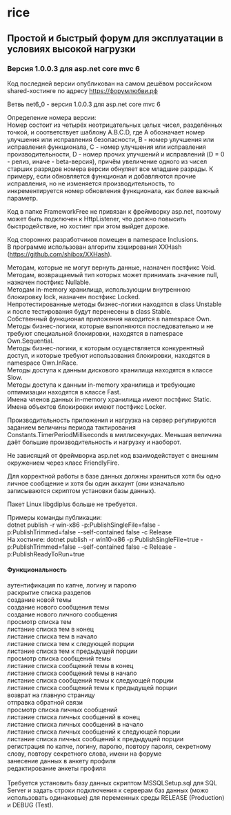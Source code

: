 # rice

## Простой и быстрый форум для эксплуатации в условиях высокой нагрузки

### Версия 1.0.0.3 для asp.net core mvc 6

Код последней версии опубликован на самом дешёвом российском shared-хостинге по адресу <a href="https://форумлюбви.рф">https://форумлюбви.рф</a>

Ветвь net6_0 - версия 1.0.0.3 для asp.net core mvc 6<br>

Определение номера версии:<br>
Номер состоит из четырёх неотрицательных целых чисел, разделённых точкой, и соответствует шаблону A.B.C.D, где A обозначает номер улучшения или исправления безопасности, B - номер улучшения или исправления функционала, С - номер улучшения или исправления производительности, D - номер прочих улучшений и исправлений (D = 0 - релиз, иначе - beta-версия), причём увеличение одного из чисел старших разрядов номера версии обнуляет все младшие разрады. К примеру, если обновляется функционал и добавляются прочие исправления, но не изменяется производительность, то инкрементируется номер обновления функционала, как более важный параметр.<br>

Код в папке FrameworkFree не привязан к фреймворку asp.net, поэтому может быть подключен к HttpListener, что должно повысить быстродействие, но хостинг при этом выйдет дороже.<br>

Код сторонних разработчиков помещен в namespace Inclusions.<br>
В программе использован алгоритм хэширования XXHash (<a href="https://github.com/shibox/XXHash">https://github.com/shibox/XXHash</a>).<br>

Методам, которые не могут вернуть данные, назначен постфикс Void.<br>
Методам, возвращаемый тип которых может принимать значение null, назначен постфикс Nullable.<br>
Методам in-memory хранилища, использующим внутреннюю блокировку lock, назначен постфикс Locked.<br>
Непротестированные методы бизнес-логики находятся в class Unstable и после тестирования будут перенесены в class Stable.<br>
Собственный функционал приложения находится в namespace Own.<br>
Методы бизнес-логики, которые выполняются последовательно и не требуют специальной блокировки, находятся в namespace Own.Sequential.<br>
Методы бизнес-логики, к которым осуществляется конкурентный доступ, и которые требуют использования блокировки, находятся в namespace Own.InRace.<br>
Методы доступа к данным дискового хранилища находятся в классе Slow.<br>
Методы доступа к данным in-memory хранилища и требующие оптимизации находятся в классе Fast.<br>
Имена членов данных in-memory хранилища имеют постфикс Static.<br>
Имена объектов блокировки имеют постфикс Locker.<br>

Производительность приложения и нагрузка на сервер регулируются заданием величины периода тактирования Constants.TimerPeriodMilliseconds в миллисекундах. Меньшая величина даёт большие производительность и нагрузку и наоборот.<br>

Не зависящий от фреймворка asp.net код взаимодействует с внешним окружением через класс FriendlyFire.<br>

Для корректной работы в базе данных должны храниться хотя бы одно личное сообщение и хотя бы один аккаунт (они изначально записываются скриптом установки базы данных).

Пакет Linux libgdiplus больше не требуется.

Примеры команды публикации: <br>
dotnet publish -r win-x86 -p:PublishSingleFile=false -p:PublishTrimmed=false --self-contained false -c Release<br>
На хостинге: dotnet publish -r win10-x86 -p:PublishSingleFile=true -p:PublishTrimmed=false --self-contained false -c Release -p:PublishReadyToRun=true

#### Функциональность 
аутентификация по капче, логину и паролю<br>
раскрытие списка разделов<br>
создание новой темы<br>
создание нового сообщения темы<br>
создание нового личного сообщения<br>
просмотр списка тем<br>
листание списка тем в конец<br>
листание списка тем в начало<br>
листание списка тем к следующей порции<br>
листание списка тем к предыдущей порции<br>
просмотр списка сообщений темы<br>
листание списка сообщений темы в конец<br>
листание списка сообщений темы в начало<br>
листание списка сообщений темы к следующей порции<br>
листание списка сообщений темы к предыдущей порции<br>
возврат на главную страницу<br>
отправка обратной связи<br>
просмотр списка личных сообщений<br>
листание списка личных сообщений в конец<br>
листание списка личных сообщений в начало<br>
листание списка личных сообщений к следующей порции<br>
листание списка личных сообщений к предыдущей порции<br>
регистрация по капче, логину, паролю, повтору пароля, секретному слову, повтору секретного слова, имени на форуме<br>
занесение данных в анкету профиля<br>
редактирование анкеты профиля<br>
<br>
Требуется установить базу данных скриптом MSSQLSetup.sql для SQL Server и задать строки подключения к серверам баз данных (можо использовать одинаковые) для переменных среды RELEASE (Production) и DEBUG (Test).
